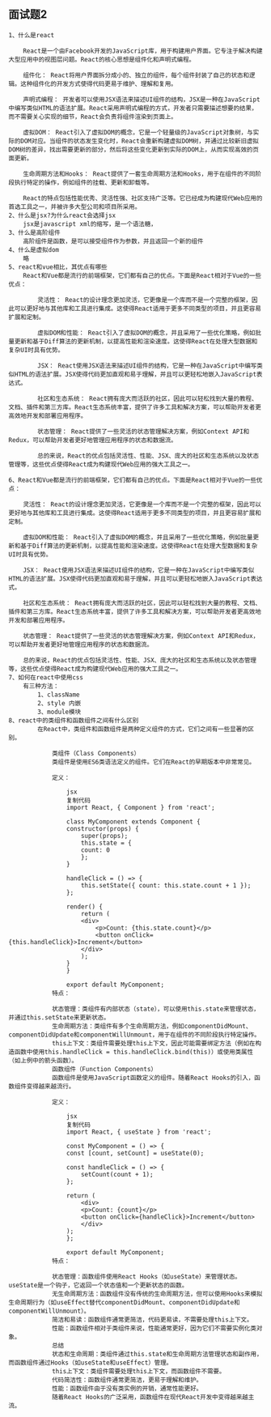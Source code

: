 ## 面试题2
    1、什么是react
       
        React是一个由Facebook开发的JavaScript库，用于构建用户界面。它专注于解决构建大型应用中的视图层问题。React的核心思想是组件化和声明式编程。

        组件化： React将用户界面拆分成小的、独立的组件，每个组件封装了自己的状态和逻辑。这种组件化的开发方式使得代码更易于维护、理解和复用。

        声明式编程： 开发者可以使用JSX语法来描述UI组件的结构，JSX是一种在JavaScript中编写类似HTML的语法扩展。React采用声明式编程的方式，开发者只需要描述想要的结果，而不需要关心实现的细节，React会负责将组件渲染到页面上。

        虚拟DOM： React引入了虚拟DOM的概念，它是一个轻量级的JavaScript对象树，与实际的DOM对应。当组件的状态发生变化时，React会重新构建虚拟DOM树，并通过比较新旧虚拟DOM树的差异，找出需要更新的部分，然后将这些变化更新到实际的DOM上，从而实现高效的页面更新。

        生命周期方法和Hooks： React提供了一套生命周期方法和Hooks，用于在组件的不同阶段执行特定的操作，例如组件的挂载、更新和卸载等。

        React的特点包括性能优秀、灵活性强、社区支持广泛等。它已经成为构建现代Web应用的首选工具之一，并被许多大型公司和项目所采用。
    2、什么是jsx?为什么react会选择jsx
        jsx是javascript xml的缩写，是一个语法糖，
    3、什么是高阶组件
        高阶组件是函数，是可以接受组件作为参数，并且返回一个新的组件
    4、什么是虚拟dom
        略
    5、react和vue相比，其优点有哪些
        React和Vue都是流行的前端框架，它们都有自己的优点。下面是React相对于Vue的一些优点：

            灵活性： React的设计理念更加灵活，它更像是一个库而不是一个完整的框架，因此可以更好地与其他库和工具进行集成。这使得React适用于更多不同类型的项目，并且更容易扩展和定制。

            虚拟DOM和性能： React引入了虚拟DOM的概念，并且采用了一些优化策略，例如批量更新和基于Diff算法的更新机制，以提高性能和渲染速度。这使得React在处理大型数据和复杂UI时具有优势。

            JSX： React使用JSX语法来描述UI组件的结构，它是一种在JavaScript中编写类似HTML的语法扩展。JSX使得代码更加直观和易于理解，并且可以更轻松地嵌入JavaScript表达式。

            社区和生态系统： React拥有庞大而活跃的社区，因此可以轻松找到大量的教程、文档、插件和第三方库。React生态系统丰富，提供了许多工具和解决方案，可以帮助开发者更高效地开发和部署应用程序。

            状态管理： React提供了一些灵活的状态管理解决方案，例如Context API和Redux，可以帮助开发者更好地管理应用程序的状态和数据流。

            总的来说，React的优点包括灵活性、性能、JSX、庞大的社区和生态系统以及状态管理等，这些优点使得React成为构建现代Web应用的强大工具之一。

    6、React和Vue都是流行的前端框架，它们都有自己的优点。下面是React相对于Vue的一些优点：

        灵活性： React的设计理念更加灵活，它更像是一个库而不是一个完整的框架，因此可以更好地与其他库和工具进行集成。这使得React适用于更多不同类型的项目，并且更容易扩展和定制。

        虚拟DOM和性能： React引入了虚拟DOM的概念，并且采用了一些优化策略，例如批量更新和基于Diff算法的更新机制，以提高性能和渲染速度。这使得React在处理大型数据和复杂UI时具有优势。

        JSX： React使用JSX语法来描述UI组件的结构，它是一种在JavaScript中编写类似HTML的语法扩展。JSX使得代码更加直观和易于理解，并且可以更轻松地嵌入JavaScript表达式。

        社区和生态系统： React拥有庞大而活跃的社区，因此可以轻松找到大量的教程、文档、插件和第三方库。React生态系统丰富，提供了许多工具和解决方案，可以帮助开发者更高效地开发和部署应用程序。

        状态管理： React提供了一些灵活的状态管理解决方案，例如Context API和Redux，可以帮助开发者更好地管理应用程序的状态和数据流。

        总的来说，React的优点包括灵活性、性能、JSX、庞大的社区和生态系统以及状态管理等，这些优点使得React成为构建现代Web应用的强大工具之一。
    7、如何在react中使用css
        有三种方法：
            1、className
            2、style 内嵌
            3、module模块
    8、react中的类组件和函数组件之间有什么区别
            在React中，类组件和函数组件是两种定义组件的方式，它们之间有一些显著的区别。

                类组件（Class Components）
                类组件是使用ES6类语法定义的组件。它们在React的早期版本中非常常见。

                定义：

                    jsx
                    复制代码
                    import React, { Component } from 'react';

                    class MyComponent extends Component {
                    constructor(props) {
                        super(props);
                        this.state = {
                        count: 0
                        };
                    }

                    handleClick = () => {
                        this.setState({ count: this.state.count + 1 });
                    };

                    render() {
                        return (
                        <div>
                            <p>Count: {this.state.count}</p>
                            <button onClick={this.handleClick}>Increment</button>
                        </div>
                        );
                    }
                    }

                    export default MyComponent;
                特点：

                状态管理：类组件有内部状态（state），可以使用this.state来管理状态，并通过this.setState来更新状态。
                生命周期方法：类组件有多个生命周期方法，例如componentDidMount、componentDidUpdate和componentWillUnmount，用于在组件的不同阶段执行特定操作。
                this上下文：类组件需要处理this上下文，因此可能需要绑定方法（例如在构造函数中使用this.handleClick = this.handleClick.bind(this)）或使用类属性（如上例中的箭头函数）。
                函数组件（Function Components）
                函数组件是使用JavaScript函数定义的组件。随着React Hooks的引入，函数组件变得越来越流行。

                定义：

                    jsx
                    复制代码
                    import React, { useState } from 'react';

                    const MyComponent = () => {
                    const [count, setCount] = useState(0);

                    const handleClick = () => {
                        setCount(count + 1);
                    };

                    return (
                        <div>
                        <p>Count: {count}</p>
                        <button onClick={handleClick}>Increment</button>
                        </div>
                    );
                    };

                    export default MyComponent;
                特点：

                状态管理：函数组件使用React Hooks（如useState）来管理状态。useState是一个钩子，它返回一个状态值和一个更新状态的函数。
                无生命周期方法：函数组件没有传统的生命周期方法，但可以使用Hooks来模拟生命周期行为（如useEffect替代componentDidMount、componentDidUpdate和componentWillUnmount）。
                简洁和易读：函数组件通常更简洁，代码更易读，不需要处理this上下文。
                性能：函数组件相对于类组件来说，性能通常更好，因为它们不需要实例化类对象。
                总结
                状态和生命周期：类组件通过this.state和生命周期方法管理状态和副作用，而函数组件通过Hooks（如useState和useEffect）管理。
                this上下文：类组件需要处理this上下文，而函数组件不需要。
                代码简洁性：函数组件通常更简洁，更易于理解和维护。
                性能：函数组件由于没有类实例的开销，通常性能更好。
                随着React Hooks的广泛采用，函数组件在现代React开发中变得越来越主流。








